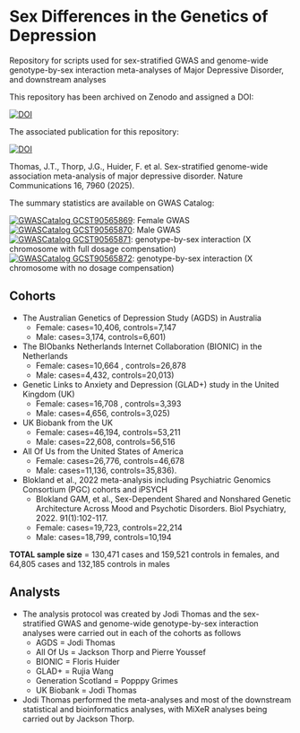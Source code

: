 # Sex Differences in the Genetics of Depression

Repository for scripts used for sex-stratified GWAS and genome-wide genotype-by-sex interaction meta-analyses of Major Depressive Disorder, and downstream analyses

This repository has been archived on Zenodo and assigned a DOI: 

[![DOI](https://zenodo.org/badge/DOI/10.5281/zenodo.15233098.svg)](https://doi.org/10.5281/zenodo.15233098)

The associated publication for this repository: 

[![DOI](https://img.shields.io/badge/DOI-10.1038/s41467--025--63236--1-blue)](https://doi.org/10.1038/s41467-025-63236-1)

Thomas, J.T., Thorp, J.G., Huider, F. et al. Sex-stratified genome-wide association meta-analysis of major depressive disorder. Nature Communications 16, 7960 (2025).

The summary statistics are available on GWAS Catalog:

[![GWASCatalog GCST90565869](https://img.shields.io/badge/GWASCatalog-GCST90565869-brightgreen)](https://www.ebi.ac.uk/gwas/studies/GCST90565869): Female GWAS  
[![GWASCatalog GCST90565870](https://img.shields.io/badge/GWASCatalog-GCST90565870-brightgreen)](https://www.ebi.ac.uk/gwas/studies/GCST90565870): Male GWAS  
[![GWASCatalog GCST90565871](https://img.shields.io/badge/GWASCatalog-GCST90565871-brightgreen)](https://www.ebi.ac.uk/gwas/studies/GCST90565871): genotype-by-sex interaction (X chromosome with full dosage compensation)
[![GWASCatalog GCST90565872](https://img.shields.io/badge/GWASCatalog-GCST90565872-brightgreen)](https://www.ebi.ac.uk/gwas/studies/GCST90565872): genotype-by-sex interaction (X chromosome with no dosage compensation)

## Cohorts
* The Australian Genetics of Depression Study (AGDS) in Australia
	- Female: cases=10,406, controls=7,147
	- Male: cases=3,174, controls=6,601)
* The BIObanks Netherlands Internet Collaboration (BIONIC) in the Netherlands
	- Female: cases=10,664 , controls=26,878
	- Male: cases=4,432, controls=20,013)
* Genetic Links to Anxiety and Depression (GLAD+) study in the United Kingdom (UK)
	- Female: cases=16,708 , controls=3,393
	- Male: cases=4,656, controls=3,025)
* UK Biobank from the UK
	- Female: cases=46,194, controls=53,211
	- Male: cases=22,608, controls=56,516
* All Of Us from the United States of America
	- Female: cases=26,776, controls=46,678
	- Male: cases=11,136, controls=35,836).
* Blokland et al., 2022 meta-analysis including Psychiatric Genomics Consortium (PGC) cohorts and iPSYCH
	- Blokland GAM, et al., Sex-Dependent Shared and Nonshared Genetic Architecture Across Mood and Psychotic Disorders. Biol Psychiatry, 2022. 91(1):102-117.
	- Female: cases=19,723,	controls=22,214
	- Male: cases=18,799, controls=10,194

**TOTAL sample size** = 130,471 cases and 159,521 controls in females, and 64,805 cases and 132,185 controls in males

## Analysts
* The analysis protocol was created by Jodi Thomas and the sex-stratified GWAS and genome-wide genotype-by-sex interaction analyses were carried out in each of the cohorts as follows
	* AGDS = Jodi Thomas
	* All Of Us = Jackson Thorp and Pierre Youssef
	* BIONIC = Floris Huider
	* GLAD+ = Rujia Wang
	* Generation Scotland = Popppy Grimes
	* UK Biobank = Jodi Thomas
* Jodi Thomas performed the meta-analyses and most of the downstream statistical and bioinformatics analyses, with MiXeR analyses being carried out by Jackson Thorp. 
